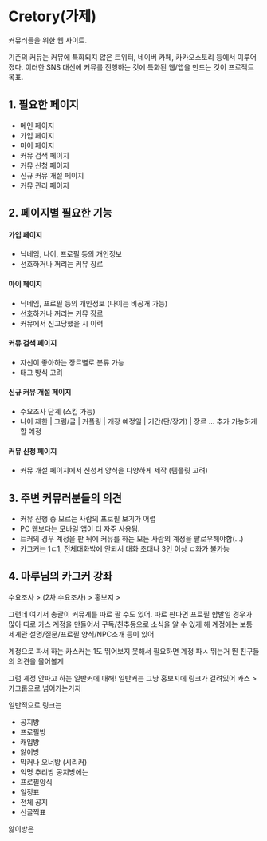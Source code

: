 Cretory(가제)
====
커뮤러들을 위한 웹 사이트.

기존의 커뮤는 커뮤에 특화되지 않은 트위터, 네이버 카페, 카카오스토리 등에서 이루어졌다. 이러한 SNS 대신에 커뮤를 진행하는 것에 특화된 웹/앱을 만드는 것이 프로젝트 목표.

## 1. 필요한 페이지
* 메인 페이지
* 가입 페이지
* 마이 페이지
* 커뮤 검색 페이지
* 커뮤 신청 페이지
* 신규 커뮤 개설 페이지
* 커뮤 관리 페이지

## 2. 페이지별 필요한 기능
#### 가입 페이지
* 닉네임, 나이, 프로필 등의 개인정보
* 선호하거나 꺼리는 커뮤 장르

#### 마이 페이지
* 닉네임, 프로필 등의 개인정보 (나이는 비공개 가능)
* 선호하거나 꺼리는 커뮤 장르
* 커뮤에서 신고당했을 시 이력

#### 커뮤 검색 페이지
* 자신이 좋아하는 장르별로 분류 가능
* 태그 방식 고려

#### 신규 커뮤 개설 페이지
* 수요조사 단계 (스킵 가능)
 * 나이 제한 | 그림/글 | 커플링 | 개장 예정일 | 기간(단/장기) | 장르 ...
   추가 가능하게 할 예정

#### 커뮤 신청 페이지
* 커뮤 개설 페이지에서 신청서 양식을 다양하게 제작 (템플릿 고려)

## 3. 주변 커뮤러분들의 의견
* 커뮤 진행 중 모르는 사람의 프로필 보기가 어렵
* PC 웹보다는 모바일 앱이 더 자주 사용됨.
* 트커의 경우 계정을 판 뒤에 커뮤를 하는 모든 사람의 계정을 팔로우해야함(...)
* 카그커는 1ㄷ1, 전체대화밖에 안되서 대화 초대나 3인 이상 ㄷ화가 불가능

## 4. 마루님의 카그커 강좌
수요조사 > (2차 수요조사) > 홍보지 >

그런데 여기서 총괄이 커뮤계를 따로 팔 수도 있어.
따로 판다면 프로필 합발일 경우가 많아
따로 카스 계정을 만들어서 구독/친추등으로 소식을 알 수 있게 해
계정에는 보통 세계관 설명/질문/프로필 양식/NPC소개 등이 있어

계정으로 파서 하는 카스커는 1도 뛰어보지 못해서 필요하면 계정 파ㅅ 뛰는거 뛴 친구들의 의견을 물어볼게

그럼 계정 안파고 하는 일반커에 대해!
일반커는 그냥 홍보지에 링크가 걸려있어
카스 > 카그룹으로 넘어가는거지

일반적으로 링크는
* 공지방
* 프로필방
* 캐입방
* 앓이방
* 막커나 오너방
(시리커)
*  익명 추리방
공지방에는
* 프로필양식
* 일정표
* 전체 공지
* 선글찍표

앓이방은
